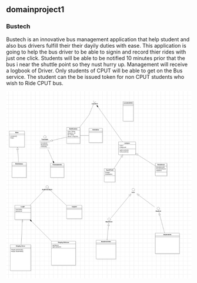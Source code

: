 ##  domainproject1

### Bustech

<p/>Bustech is an innovative bus management application that help student and also bus drivers fulfill their their dayily duties with ease. This application is going to help the bus driver to be able to signin and record thier rides with just one click. Students will be able to be notified 10 minutes prior that the bus i near the shuttle point so they nust hurry up. Management will receive a logbook of Driver. Only students of CPUT will be able to get on the Bus service. The student can the be issued token for non CPUT students who wish to Ride CPUT bus.
 
</p>






![](image2.png)